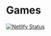 # Games
[![Netlify Status](https://api.netlify.com/api/v1/badges/c55aa268-f8a3-459f-9d6b-187d136285b7/deploy-status)](https://app.netlify.com/sites/golden-connect4/deploys)
